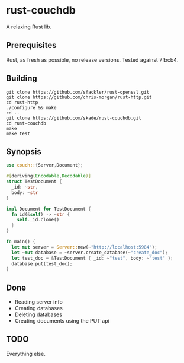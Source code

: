# rust-couchdb

A relaxing Rust lib.

## Prerequisites

Rust, as fresh as possible, no release versions. Tested against 7fbcb4.

## Building

```
git clone https://github.com/sfackler/rust-openssl.git
git clone https://github.com/chris-morgan/rust-http.git
cd rust-http
./configure && make
cd ..
git clone https://github.com/skade/rust-couchdb.git
cd rust-couchdb
make
make test
```

## Synopsis

```rust
use couch::{Server,Document};

#[deriving(Encodable,Decodable)]
struct TestDocument {
  _id: ~str,
  body: ~str
}

impl Document for TestDocument {
  fn id(&self) -> ~str {
    self._id.clone()
  }
}

fn main() {
  let mut server = Server::new(~"http://localhost:5984");
  let ~mut database = ~server.create_database(~"create_doc");
  let test_doc = &TestDocument { _id: ~"test", body: ~"test" };
  database.put(test_doc);
}
```

## Done

* Reading server info
* Creating databases
* Deleting databases
* Creating documents using the PUT api

## TODO

Everything else.